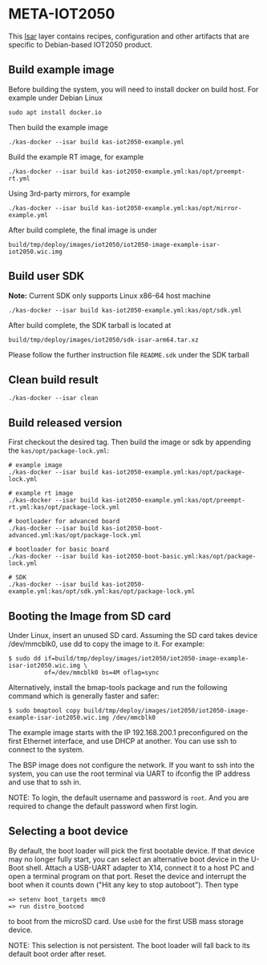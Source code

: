 # META-IOT2050

This [Isar](https://github.com/ilbers/isar) layer contains recipes,
configuration and other artifacts that are specific to  Debian-based
IOT2050 product.

## Build example image

Before building the system, you will need to install docker on build host.
For example under Debian Linux

```shell
sudo apt install docker.io
```

Then build the example image

```shell
./kas-docker --isar build kas-iot2050-example.yml
```

Build the example RT image, for example

```shell
./kas-docker --isar build kas-iot2050-example.yml:kas/opt/preempt-rt.yml
```

Using 3rd-party mirrors, for example

```shell
./kas-docker --isar build kas-iot2050-example.yml:kas/opt/mirror-example.yml
```

After build complete, the final image is under

```text
build/tmp/deploy/images/iot2050/iot2050-image-example-isar-iot2050.wic.img
```

## Build user SDK
>>>
**Note:** Current SDK only supports Linux x86-64 host machine
>>>

```shell
./kas-docker --isar build kas-iot2050-example.yml:kas/opt/sdk.yml
```

After build complete, the SDK tarball is located at

```text
build/tmp/deploy/images/iot2050/sdk-isar-arm64.tar.xz
```

Please follow the further instruction file `README.sdk` under the SDK tarball

## Clean build result

```shell
./kas-docker --isar clean
```

## Build released version

First checkout the desired tag. Then build the image or sdk by appending the `kas/opt/package-lock.yml`:

```shell
# example image
./kas-docker --isar build kas-iot2050-example.yml:kas/opt/package-lock.yml

# example rt image
./kas-docker --isar build kas-iot2050-example.yml:kas/opt/preempt-rt.yml:kas/opt/package-lock.yml

# bootloader for advanced board
./kas-docker --isar build kas-iot2050-boot-advanced.yml:kas/opt/package-lock.yml

# bootloader for basic board
./kas-docker --isar build kas-iot2050-boot-basic.yml:kas/opt/package-lock.yml

# SDK
./kas-docker --isar build kas-iot2050-example.yml:kas/opt/sdk.yml:kas/opt/package-lock.yml
```

## Booting the Image from SD card

Under Linux, insert an unused SD card. Assuming the SD card takes device
/dev/mmcblk0, use dd to copy the image to it. For example:

```shell
$ sudo dd if=build/tmp/deploy/images/iot2050/iot2050-image-example-isar-iot2050.wic.img \
          of=/dev/mmcblk0 bs=4M oflag=sync
```

Alternatively, install the bmap-tools package and run the following command which is generally faster and safer:

```shell
$ sudo bmaptool copy build/tmp/deploy/images/iot2050/iot2050-image-example-isar-iot2050.wic.img /dev/mmcblk0
```

The example image starts with the IP 192.168.200.1 preconfigured on the first
Ethernet interface, and use DHCP at another. You can use ssh to connect to the system.

The BSP image does not configure the network. If you want to ssh into the
system, you can use the root terminal via UART to ifconfig the IP address and
use that to ssh in.

NOTE: To login, the default username and password is `root`.
And you are required to change the default password when first login.

## Selecting a boot device

By default, the boot loader will pick the first bootable device. If that device
may no longer fully start, you can select an alternative boot device in the
U-Boot shell. Attach a USB-UART adapter to X14, connect it to a host PC and
open a terminal program on that port. Reset the device and interrupt the boot
when it counts down ("Hit any key to stop autoboot"). Then type

```shell
=> setenv boot_targets mmc0
=> run distro_bootcmd
```

to boot from the microSD card. Use `usb0` for the first USB mass storage
device.

NOTE: This selection is not persistent. The boot loader will fall back to its
default boot order after reset.
